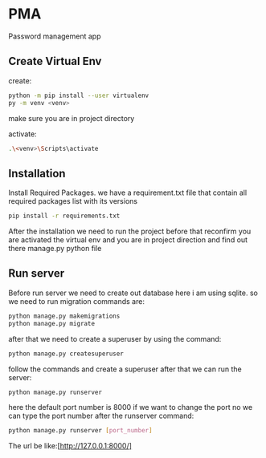 # PMA
Password management app

## Create Virtual Env
create:

```sh
python -m pip install --user virtualenv
py -m venv <venv>
```
make sure you are in project directory

activate:
```sh
.\<venv>\Scripts\activate
```
## Installation
Install Required Packages. we have a requirement.txt file that contain all required packages list with its versions
```sh
pip install -r requirements.txt
```
After the installation we need to run the project before that reconfirm you are activated the virtual env and you are in project direction and find out there manage.py python file

## Run server
Before run server we need to create out database here i am using sqlite.
so we need to run migration commands are:
```sh
python manage.py makemigrations
python manage.py migrate
```
after that we need to create a superuser by using the command:
```sh
python manage.py createsuperuser
```
follow the commands and create a superuser after that we can run the server:
```sh
python manage.py runserver 
```
here the default port number is 8000 if we want to change the port no we can type the port number after the runserver command:
```sh
python manage.py runserver [port_number]
```
The url be like:[http://127.0.0.1:8000/]

